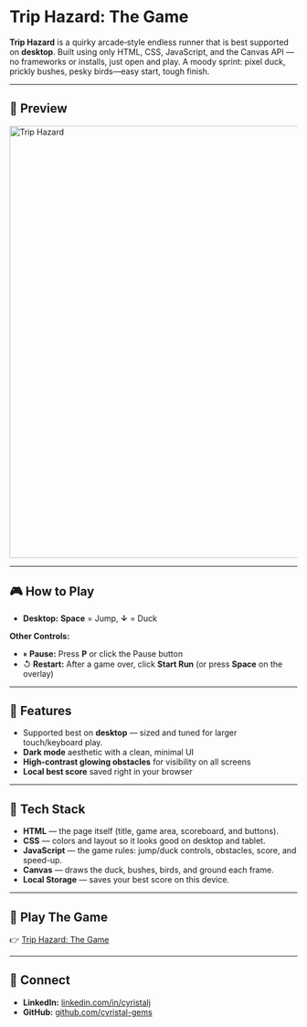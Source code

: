 # Trip Hazard: The Game

**Trip Hazard** is a quirky arcade‑style endless runner that is best supported on **desktop**. Built using only HTML, CSS, JavaScript, and the Canvas API — no frameworks or installs, just open and play. A moody sprint: pixel duck, prickly bushes, pesky birds—easy start, tough finish. 

---

## 👀 Preview

<img width="1153" height="756" alt="Trip Hazard" src="https://github.com/user-attachments/assets/ef423e2a-687f-45a1-81a0-2c2bfd7fd3c5" />

---

## 🎮 How to Play
- **Desktop:** **Space** = Jump, **↓** = Duck

**Other Controls:**
- ⏸ **Pause:** Press **P** or click the Pause button  
- ↺ **Restart:** After a game over, click **Start Run** (or press **Space** on the overlay)

---

## 🚀 Features
- Supported best on **desktop** — sized and tuned for larger touch/keyboard play.  
- **Dark mode** aesthetic with a clean, minimal UI  
- **High‑contrast glowing obstacles** for visibility on all screens  
- **Local best score** saved right in your browser  

---

## 🧰 Tech Stack
- **HTML** — the page itself (title, game area, scoreboard, and buttons).
- **CSS** — colors and layout so it looks good on desktop and tablet.
- **JavaScript** — the game rules: jump/duck controls, obstacles, score, and speed-up.
- **Canvas** — draws the duck, bushes, birds, and ground each frame.
- **Local Storage** — saves your best score on this device. 

---

## 🎯 Play The Game
👉 [Trip Hazard: The Game](https://cyristal-gems.github.io/trip-hazard/)

---

## 🔗 Connect
- **LinkedIn:** [linkedin.com/in/cyristalj](https://www.linkedin.com/in/cyristalj/)  
- **GitHub:** [github.com/cyristal-gems](https://github.com/cyristal-gems)
